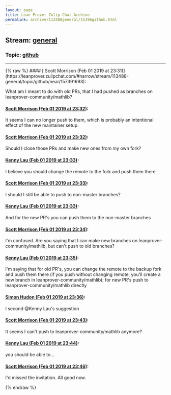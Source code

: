 ```yaml
---
layout: page
title: Lean Prover Zulip Chat Archive 
permalink: archive/113488general/15396github.html
---
```


## Stream: [general](https://leanprover-community.github.io/archive/113488general/index.html)
### Topic: [github](https://leanprover-community.github.io/archive/113488general/15396github.html)

---

<base href="https://leanprover.zulipchat.com">
{% raw %}
#### [ Scott Morrison (Feb 01 2019 at 23:31)](https://leanprover.zulipchat.com/#narrow/stream/113488-general/topic/github/near/157391693):
<p>What am I meant to do with old PRs, that I had pushed as branches on leanprover-community/mathlib?</p>

#### [ Scott Morrison (Feb 01 2019 at 23:32)](https://leanprover.zulipchat.com/#narrow/stream/113488-general/topic/github/near/157391749):
<p>It seems I can no longer push to them, which is probably an intentional effect of the new maintainer setup.</p>

#### [ Scott Morrison (Feb 01 2019 at 23:32)](https://leanprover.zulipchat.com/#narrow/stream/113488-general/topic/github/near/157391761):
<p>Should I close those PRs and make new ones from my own fork?</p>

#### [ Kenny Lau (Feb 01 2019 at 23:33)](https://leanprover.zulipchat.com/#narrow/stream/113488-general/topic/github/near/157391793):
<p>I believe you should change the remote to the fork and push them there</p>

#### [ Scott Morrison (Feb 01 2019 at 23:33)](https://leanprover.zulipchat.com/#narrow/stream/113488-general/topic/github/near/157391795):
<p>I should I still be able to push to non-master branches?</p>

#### [ Kenny Lau (Feb 01 2019 at 23:33)](https://leanprover.zulipchat.com/#narrow/stream/113488-general/topic/github/near/157391806):
<p>And for the new PR's you can push them to the non-master branches</p>

#### [ Scott Morrison (Feb 01 2019 at 23:34)](https://leanprover.zulipchat.com/#narrow/stream/113488-general/topic/github/near/157391862):
<p>I'm confused. Are you saying that I can make new branches on leanprover-community/mathlib, but can't push to old branches?</p>

#### [ Kenny Lau (Feb 01 2019 at 23:35)](https://leanprover.zulipchat.com/#narrow/stream/113488-general/topic/github/near/157391882):
<p>I'm saying that for old PR's, you can change the remote to the backup fork and push them there (if you push without changing remote, you'll create a new branch in leanprover-community/mathlib); for new PR's push to leanprover-community/mathlib directly</p>

#### [ Simon Hudon (Feb 01 2019 at 23:36)](https://leanprover.zulipchat.com/#narrow/stream/113488-general/topic/github/near/157391957):
<p>I second <span class="user-mention" data-user-id="110064">@Kenny Lau</span>'s suggestion</p>

#### [ Scott Morrison (Feb 01 2019 at 23:43)](https://leanprover.zulipchat.com/#narrow/stream/113488-general/topic/github/near/157392361):
<p>It seems I can't push to leanprover-community/mathlib anymore?</p>

#### [ Kenny Lau (Feb 01 2019 at 23:44)](https://leanprover.zulipchat.com/#narrow/stream/113488-general/topic/github/near/157392404):
<p>you should be able to...</p>

#### [ Scott Morrison (Feb 01 2019 at 23:46)](https://leanprover.zulipchat.com/#narrow/stream/113488-general/topic/github/near/157392566):
<p>I'd missed the invitation. All good now.</p>


{% endraw %}
